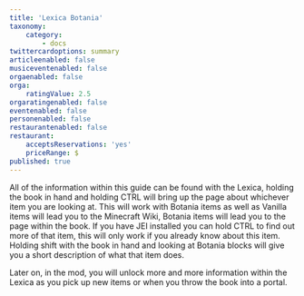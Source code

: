 ```yaml
---
title: 'Lexica Botania'
taxonomy:
    category:
        - docs
twittercardoptions: summary
articleenabled: false
musiceventenabled: false
orgaenabled: false
orga:
    ratingValue: 2.5
orgaratingenabled: false
eventenabled: false
personenabled: false
restaurantenabled: false
restaurant:
    acceptsReservations: 'yes'
    priceRange: $
published: true
---
```


All of the information within this guide can be found with the Lexica, holding the book in hand and holding CTRL will bring up the page about whichever item you are looking at. This will work with Botania items as well as Vanilla items will lead you to the Minecraft Wiki, Botania items will lead you to the page within the book. If you have JEI installed you can hold CTRL to find out more of that item, this will only work if you already know about this item.
Holding shift with the book in hand and looking at Botania blocks will give you a short description of what that item does.

Later on, in the mod, you will unlock more and more information within the Lexica as you pick up new items or when you throw the book into a portal. 
